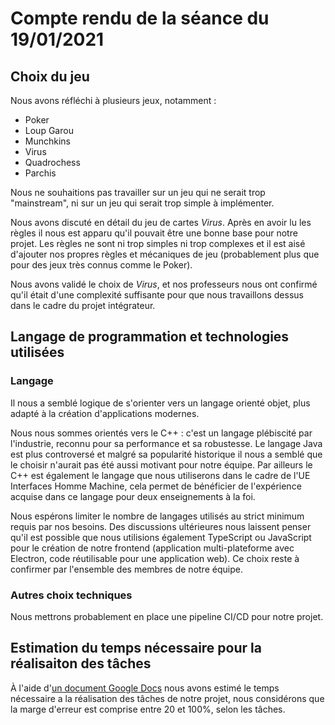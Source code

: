 # Compte rendu de la séance du 19/01/2021

## Choix du jeu
Nous avons réfléchi à plusieurs jeux, notamment :
- Poker
- Loup Garou
- Munchkins
- Virus
- Quadrochess
- Parchis

Nous ne souhaitions pas travailler sur un jeu qui ne serait trop "mainstream", ni sur un jeu qui serait trop simple à implémenter.

Nous avons discuté en détail du jeu de cartes *Virus*. Après en avoir lu les règles il nous est apparu qu'il pouvait être une bonne base pour notre projet.
Les règles ne sont ni trop simples ni trop complexes et il est aisé d'ajouter nos propres règles et mécaniques de jeu (probablement plus que pour des jeux très connus comme le Poker).

Nous avons validé le choix de *Virus*, et nos professeurs nous ont confirmé qu'il était d'une complexité suffisante pour que nous travaillons dessus dans le cadre du projet intégrateur.

## Langage de programmation et technologies utilisées
### Langage
Il nous a semblé logique de s'orienter vers un langage orienté objet, plus adapté à la création d'applications modernes.

Nous nous sommes orientés vers le C++ : c'est un langage plébiscité par l'industrie, reconnu pour sa performance et sa robustesse.
Le langage Java est plus controversé et malgré sa popularité historique il nous a semblé que le choisir n'aurait pas été aussi motivant pour notre équipe.
Par ailleurs le C++ est également le langage que nous utiliserons dans le cadre de l'UE Interfaces Homme Machine, cela permet de bénéficier de l'expérience acquise dans ce langage pour deux enseignements à la foi.

Nous espérons limiter le nombre de langages utilisés au strict minimum requis par nos besoins. Des discussions ultérieures nous laissent penser qu'il est possible que nous utilisions également TypeScript ou JavaScript pour le création de notre frontend (application multi-plateforme avec Electron, code réutilisable pour une application web). Ce choix reste à confirmer par l'ensemble des membres de notre équipe.

### Autres choix techniques
Nous mettrons probablement en place une pipeline CI/CD pour notre projet.

## Estimation du temps nécessaire pour la réalisaiton des tâches
À l'aide d'[un document Google Docs](https://docs.google.com/document/d/11CVzAiL37Lr6Z9LGv_a8PyWDmQYz_aYMWD5xS-3tZr8/edit?usp=sharing) nous avons estimé le temps nécessaire a la réalisation des tâches de notre projet, nous considérons que la marge d'erreur est comprise entre 20 et 100%, selon les tâches.
